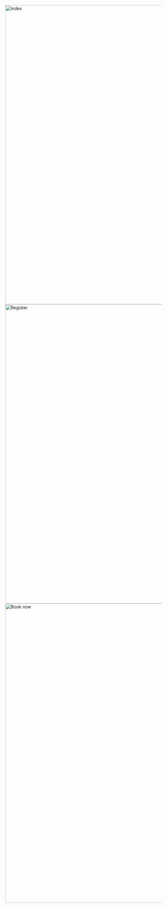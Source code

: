 <img width="960" alt="index" src="https://github.com/user-attachments/assets/e9cb1e20-d6a1-4be2-9e09-016089d94472">
<img width="960" alt="Register" src="https://github.com/user-attachments/assets/62463f81-baac-4470-8db9-77f793e5048f">
<img width="960" alt="Book now" src="https://github.com/user-attachments/assets/d4bdfc09-cd61-4afb-b8b3-c61ecd778fa4">
